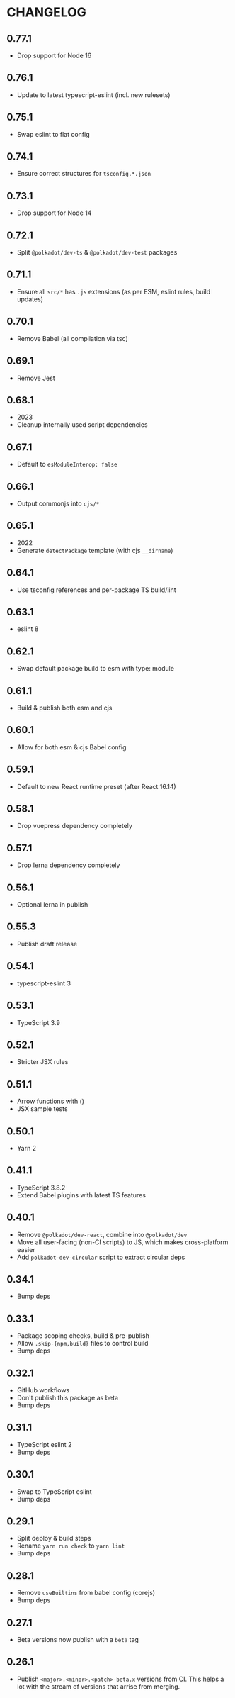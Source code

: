 # CHANGELOG

## 0.77.1

- Drop support for Node 16


## 0.76.1

- Update to latest typescript-eslint (incl. new rulesets)


## 0.75.1

- Swap eslint to flat config


## 0.74.1

- Ensure correct structures for `tsconfig.*.json`


## 0.73.1

- Drop support for Node 14


## 0.72.1

- Split `@polkadot/dev-ts` & `@polkadot/dev-test` packages


## 0.71.1

- Ensure all `src/*` has `.js` extensions (as per ESM, eslint rules, build updates)


## 0.70.1

- Remove Babel (all compilation via tsc)


## 0.69.1

- Remove Jest


## 0.68.1

- 2023
- Cleanup internally used script dependencies


## 0.67.1

- Default to `esModuleInterop: false`


## 0.66.1

- Output commonjs into `cjs/*`


## 0.65.1

- 2022
- Generate `detectPackage` template (with cjs `__dirname`)


## 0.64.1

- Use tsconfig references and per-package TS build/lint


## 0.63.1

- eslint 8


## 0.62.1

- Swap default package build to esm with type: module


## 0.61.1

- Build & publish both esm and cjs


## 0.60.1

- Allow for both esm & cjs Babel config


## 0.59.1

- Default to new React runtime preset (after React 16.14)


## 0.58.1

- Drop vuepress dependency completely


## 0.57.1

- Drop lerna dependency completely


## 0.56.1

- Optional lerna in publish


## 0.55.3

- Publish draft release


## 0.54.1

- typescript-eslint 3


## 0.53.1

- TypeScript 3.9


## 0.52.1

- Stricter JSX rules


## 0.51.1

- Arrow functions with ()
- JSX sample tests


## 0.50.1

- Yarn 2


## 0.41.1

- TypeScript 3.8.2
- Extend Babel plugins with latest TS features


## 0.40.1

- Remove `@polkadot/dev-react`, combine into `@polkadot/dev`
- Move all user-facing (non-CI scripts) to JS, which makes cross-platform easier
- Add `polkadot-dev-circular` script to extract circular deps


## 0.34.1

- Bump deps


## 0.33.1

- Package scoping checks, build & pre-publish
- Allow `.skip-{npm,build}` files to control build
- Bump deps


## 0.32.1

- GitHub workflows
- Don't publish this package as beta
- Bump deps


## 0.31.1

- TypeScript eslint 2
- Bump deps


## 0.30.1

- Swap to TypeScript eslint
- Bump deps


## 0.29.1

- Split deploy & build steps
- Rename `yarn run check` to `yarn lint`
- Bump deps


## 0.28.1

- Remove `useBuiltins` from babel config (corejs)
- Bump deps


## 0.27.1

- Beta versions now publish with a `beta` tag


## 0.26.1

- Publish `<major>.<minor>.<patch>-beta.x` versions from CI. This helps a lot with the stream of versions that arrise from merging.
